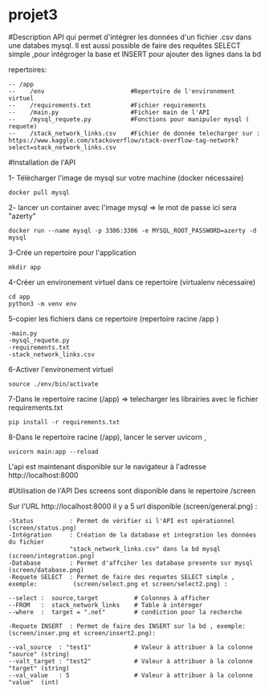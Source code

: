 # projet3

#Description 
API qui permet d'intégrer les données d'un fichier .csv dans une databes mysql.
Il est aussi possible de faire des requêtes SELECT simple ,pour intégroger la base et INSERT pour ajouter des lignes dans la bd

repertoires:
```
-- /app
--    /env                        #Repertoire de l'environement virtuel
--    /requirements.txt           #Fichier requirements
--    /main.py                    #Fichier main de l'API
--    /mysql_requete.py           #Fonctions pour manipuler mysql ( requete)
--    /stack_network_links.csv    #Fichier de donnée telecharger sur : https://www.kaggle.com/stackoverflow/stack-overflow-tag-network?select=stack_network_links.csv
``` 

#Installation de l'API

1- Télècharger l'image de mysql sur votre machine (docker nécessaire) 
```
docker pull mysql
```

2- lancer un container avec l'image mysql => le mot de passe ici sera "azerty"
```
docker run --name mysql -p 3306:3306 -e MYSQL_ROOT_PASSWORD=azerty -d mysql
```

3-Crée un repertoire pour l'application 
```
mkdir app
```

4-Créer un environement virtuel dans ce repertoire (virtualenv nécessaire)
```
cd app
python3 -m venv env
```

5-copier les fichiers dans ce repertoire (repertoire racine /app ) 
```
-main.py
-mysql_requete.py
-requirements.txt
-stack_network_links.csv
```

6-Activer l'environement virtuel 
```
source ./env/bin/activate
```

7-Dans le repertoire racine (/app) => telecharger les librairies avec le fichier requirements.txt
```
pip install -r requirements.txt
```
8-Dans le repertoire racine (/app), lancer le server uvicorn , 
```
uvicorn main:app --reload
```
L'api est maintenant disponible sur le navigateur à l'adresse http://localhost:8000


#Utilisation de l'API
Des screens sont disponible dans le repertoire /screen

Sur l'URL http://localhost:8000 il y a 5 url disponible (screen/general.png)  :
```
-Status          : Permet de vérifier si l'API est opérationnel                   (screen/status.png)
-Intégration     : Création de la database et integration les données du fichier
                 "stack_network_links.csv" dans la bd mysql                       (screen/integration.png)
-Database        : Permet d'affciher les database presente sur mysql              (screen/database.png)
-Requete SELECT  : Permet de faire des requetes SELECT simple , exemple:          (screen/select.png et screen/select2.png) : 

--select :  source,target          # Colonnes à afficher 
--FROM   :  stack_network_links    # Table à intéroger
--where  :  target = ".net"        # condiction pour la recherche 
     
-Requete INSERT  : Permet de faire des INSERT sur la bd , exemple:                (screen/inser.png et screen/insert2.png):

--val_source  : "test1"            # Valeur à attribuer à la colonne "source" (string)
--valt_target : "test2"            # Valeur à attribuer à la colonne "target" (string)
--val_value   : 5                  # Valeur à attribuer à la colonne "value"  (int)
```



